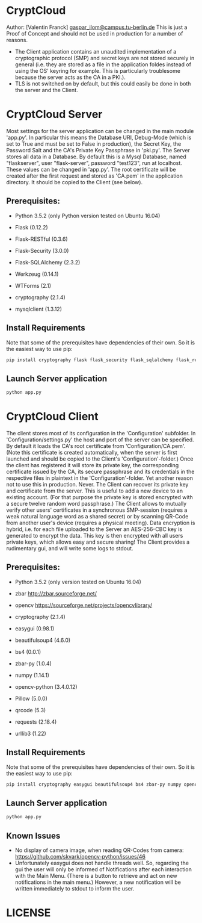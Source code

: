 # CryptCloud
Author: [Valentin Franck] <gaspar_ilom@campus.tu-berlin.de>
This is just a Proof of Concept and should not be used in production for a number of reasons.
* The Client application contains an unaudited implementation of a cryptographic protocol (SMP) and secret keys are not stored securely in general (i.e. they are stored as a file in the application foldes instead of using the OS' keyring for example. This is particularly troublesome because the server acts as the CA in a PKI.).
* TLS is not switched on by default, but this could easily be done in both the server and the Client.

# CryptCloud Server
Most settings for the server application can be changed in the main module 'app.py'. In particular this means the Database URI, Debug-Mode (which is set to True and must be set to False in production), the Secret Key, the Password Salt and the CA's Private Key Passphrase in
'pki.py'.
The Server stores all data in a Database. By default this is a Mysql Database, named "flaskserver", user "flask-server", password "test123", run at localhost. These values can be changed in 'app.py'.
The root certificate will be created after the first request and stored as 'CA.pem' in the application directory. It should be copied to the Client (see below).

## Prerequisites:
* Python 3.5.2 (only Python version tested on Ubuntu 16.04)

* Flask (0.12.2)
* Flask-RESTful (0.3.6)
* Flask-Security (3.0.0)
* Flask-SQLAlchemy (2.3.2)
* Werkzeug (0.14.1)
* WTForms (2.1)
* cryptography (2.1.4)
* mysqlclient (1.3.12)

## Install Requirements
Note that some of the prerequisites have dependencies of their own. So it is the easiest way to use pip:
```sh
pip install cryptography flask flask_security flask_sqlalchemy flask_restful mysqlclient
```

## Launch Server application
```sh
python app.py
```

# CryptCloud Client
The client stores most of its configuration in the 'Configuration' subfolder. In 'Configuration/settings.py' the host and port of the server can be specified. By default it loads the CA's root certificate from 'Configuration/CA.pem'. (Note this certificate is created automatically, when the server is first launched and should be copied to the Client's 'Configuration'-folder.)
Once the client has registered it will store its private key, the corresponding certificate issued by the CA, its secure passphrase and its credentials in the respective files in plaintext in the 'Configuration'-folder. Yet another reason not to use this in production. Never.
The Client can recover its private key and certificate from the server. This is useful to add a new device to an existing account. (For that purpose the private key is stored encrypted with a secure twelve random word passphrase.)
The Client allows to mutually verify other users' certificates in a synchronous SMP-session (requires a weak natural language word as a shared secret) or by scanning QR-Code from another user's device (requires a physical meeting).
Data encryption is hybrid, i.e. for each file uploaded to the Server an AES-256-CBC key is generated to encrypt the data. This key is then encrypted with all users private keys, which allows easy and secure sharing!
The Client provides a rudimentary gui, and will write some logs to stdout.

## Prerequisites:
* Python 3.5.2 (only version tested on Ubuntu 16.04)
* zbar http://zbar.sourceforge.net/
* opencv https://sourceforge.net/projects/opencvlibrary/

* cryptography (2.1.4)
* easygui (0.98.1)
* beautifulsoup4 (4.6.0)
* bs4 (0.0.1)
* zbar-py (1.0.4)
* numpy (1.14.1)
* opencv-python (3.4.0.12)
* Pillow (5.0.0)
* qrcode (5.3)
* requests (2.18.4)
* urllib3 (1.22)

## Install Requirements
Note that some of the prerequisites have dependencies of their own. So it is the easiest way to use pip:
```sh
pip install cryptography easygui beautifulsoup4 bs4 zbar-py numpy opencv-python Pillow qrcode requests urllib3
```

## Launch Server application
```sh
python app.py
```

## Known Issues

* No display of camera image, when reading QR-Codes from camera: https://github.com/skvark/opencv-python/issues/46
* Unfortunately easygui does not handle threads well. So, regarding the gui the user will only be informed of Notifications after each interaction with the Main Menu. (There is a button to retrieve and act on new notifications in the main menu.) However, a new notification will be written immediately to stdout to inform the user.

# LICENSE
